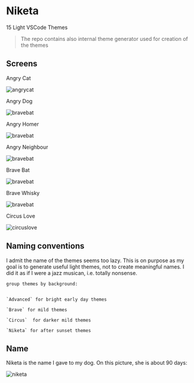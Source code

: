 # Niketa

15 Light VSCode Themes

> The repo contains also internal theme generator used for creation of the themes

## Screens

Angry Cat

![angrycat](https://github.com/selfrefactor/niketa-theme/blob/master/files/angry.cat.png?raw=true)

Angry Dog

![bravebat](https://github.com/selfrefactor/niketa-theme/blob/master/files/angry.dog.png?raw=true)

Angry Homer

![bravebat](https://github.com/selfrefactor/niketa-theme/blob/master/files/angry.homer.png?raw=true)

Angry Neighbour

![bravebat](https://github.com/selfrefactor/niketa-theme/blob/master/files/angry.neighbour.png?raw=true)

Brave Bat

![bravebat](https://github.com/selfrefactor/niketa-theme/blob/master/files/brave.bat.png?raw=true)

Brave Whisky

![bravebat](https://github.com/selfrefactor/niketa-theme/blob/master/files/brave.whisky.png?raw=true)

Circus Love

![circuslove](https://github.com/selfrefactor/niketa-theme/blob/master/files/circus.love.png?raw=true)

## Naming conventions

I admit the name of the themes seems too lazy. This is on purpose as my goal is to generate useful light themes, not to create meaningful names.
I did it as if I were a jazz musican, i.e. totally nonsense.

```
group themes by background:


`Advanced` for bright early day themes

`Brave` for mild themes

`Circus`  for darker mild themes

`Niketa` for after sunset themes
```

## Name

Niketa is the name I gave to my dog. On this picture, she is about 90 days:

![niketa](https://github.com/selfrefactor/niketa-theme/blob/master/files/niketa.jpg?raw=true)
